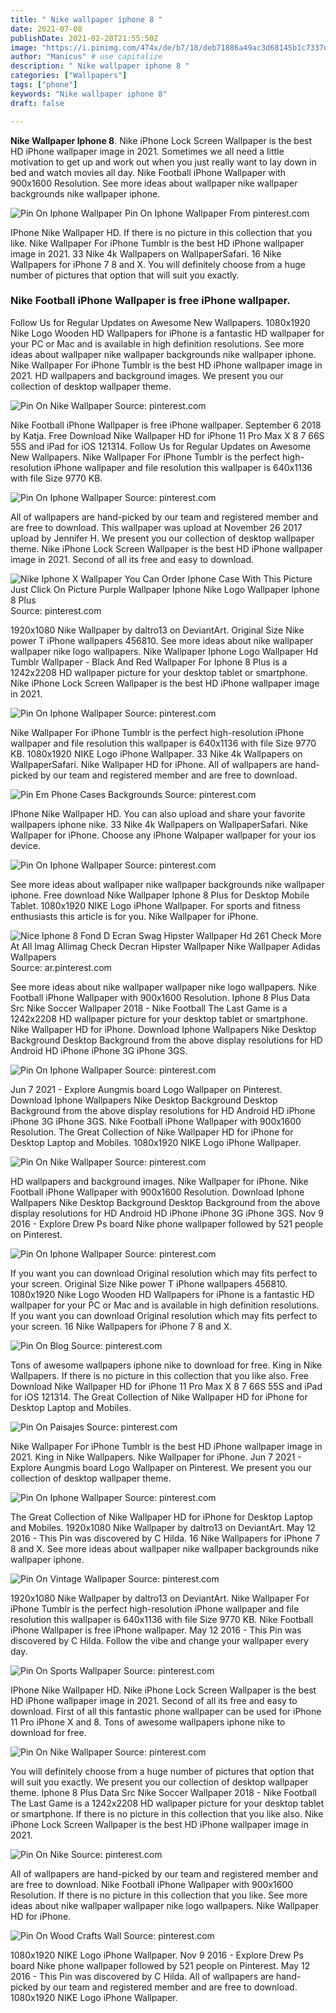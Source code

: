 ```yaml
---
title: " Nike wallpaper iphone 8 "
date: 2021-07-08
publishDate: 2021-02-20T21:55:50Z
image: "https://i.pinimg.com/474x/de/b7/18/deb71886a49ac3d68145b1c7337dd368.jpg"
author: "Manicus" # use capitalize
description: " Nike wallpaper iphone 8 "
categories: ["Wallpapers"]
tags: ["phone"]
keywords: "Nike wallpaper iphone 8"
draft: false

---
```



**Nike Wallpaper Iphone 8**. Nike iPhone Lock Screen Wallpaper is the best HD iPhone wallpaper image in 2021. Sometimes we all need a little motivation to get up and work out when you just really want to lay down in bed and watch movies all day. Nike Football iPhone Wallpaper with 900x1600 Resolution. See more ideas about wallpaper nike wallpaper backgrounds nike wallpaper iphone.

![Pin On Iphone Wallpaper](https://i.pinimg.com/originals/49/f3/31/49f331eb65174283f069c9a389c5311b.jpg "Pin On Iphone Wallpaper")
Pin On Iphone Wallpaper From pinterest.com


IPhone Nike Wallpaper HD. If there is no picture in this collection that you like. Nike Wallpaper For iPhone Tumblr is the best HD iPhone wallpaper image in 2021. 33 Nike 4k Wallpapers on WallpaperSafari. 16 Nike Wallpapers for iPhone 7 8 and X. You will definitely choose from a huge number of pictures that option that will suit you exactly.

### Nike Football iPhone Wallpaper is free iPhone wallpaper.

Follow Us for Regular Updates on Awesome New Wallpapers. 1080x1920 Nike Logo Wooden HD Wallpapers for iPhone is a fantastic HD wallpaper for your PC or Mac and is available in high definition resolutions. See more ideas about wallpaper nike wallpaper backgrounds nike wallpaper iphone. Nike Wallpaper For iPhone Tumblr is the best HD iPhone wallpaper image in 2021. HD wallpapers and background images. We present you our collection of desktop wallpaper theme.


![Pin On Nike Wallpaper](https://i.pinimg.com/originals/f8/9d/9a/f89d9a185e1bffb4e385be1bb12d635d.jpg "Pin On Nike Wallpaper")
Source: pinterest.com

Nike Football iPhone Wallpaper is free iPhone wallpaper. September 6 2018 by Katja. Free Download Nike Wallpaper HD for iPhone 11 Pro Max X 8 7 66S 55S and iPad for iOS 121314. Follow Us for Regular Updates on Awesome New Wallpapers. Nike Wallpaper For iPhone Tumblr is the perfect high-resolution iPhone wallpaper and file resolution this wallpaper is 640x1136 with file Size 9770 KB.

![Pin On Iphone Wallpaper](https://i.pinimg.com/originals/2d/a8/4e/2da84e510138fbe9fdf560d3255db3c2.jpg "Pin On Iphone Wallpaper")
Source: pinterest.com

All of wallpapers are hand-picked by our team and registered member and are free to download. This wallpaper was upload at November 26 2017 upload by Jennifer H. We present you our collection of desktop wallpaper theme. Nike iPhone Lock Screen Wallpaper is the best HD iPhone wallpaper image in 2021. Second of all its free and easy to download.

![Nike Iphone X Wallpaper You Can Order Iphone Case With This Picture Just Click On Picture Purple Wallpaper Iphone Nike Logo Wallpaper Iphone 8 Plus](https://i.pinimg.com/originals/3b/b3/e4/3bb3e4fe44da296d0ee40849f9ac5d05.jpg "Nike Iphone X Wallpaper You Can Order Iphone Case With This Picture Just Click On Picture Purple Wallpaper Iphone Nike Logo Wallpaper Iphone 8 Plus")
Source: pinterest.com

1920x1080 Nike Wallpaper by daltro13 on DeviantArt. Original Size Nike power T iPhone wallpapers 456810. See more ideas about nike wallpaper wallpaper nike logo wallpapers. Nike Wallpaper Iphone Logo Wallpaper Hd Tumblr Wallpaper - Black And Red Wallpaper For Iphone 8 Plus is a 1242x2208 HD wallpaper picture for your desktop tablet or smartphone. Nike iPhone Lock Screen Wallpaper is the best HD iPhone wallpaper image in 2021.

![Pin On Iphone Wallpaper](https://i.pinimg.com/originals/69/f6/af/69f6afb0685048a41e2b44d3a9838223.jpg "Pin On Iphone Wallpaper")
Source: pinterest.com

Nike Wallpaper For iPhone Tumblr is the perfect high-resolution iPhone wallpaper and file resolution this wallpaper is 640x1136 with file Size 9770 KB. 1080x1920 NIKE Logo iPhone Wallpaper. 33 Nike 4k Wallpapers on WallpaperSafari. Nike Wallpaper HD for iPhone. All of wallpapers are hand-picked by our team and registered member and are free to download.

![Pin Em Phone Cases Backgrounds](https://i.pinimg.com/originals/ae/59/3a/ae593a1f2ce014472363d2ec2af14dd4.jpg "Pin Em Phone Cases Backgrounds")
Source: pinterest.com

IPhone Nike Wallpaper HD. You can also upload and share your favorite wallpapers iphone nike. 33 Nike 4k Wallpapers on WallpaperSafari. Nike Wallpaper for iPhone. Choose any iPhone Walpaper wallpaper for your ios device.

![Pin On Iphone Wallpaper](https://i.pinimg.com/originals/58/5a/d9/585ad98c599d5bff83c37a69bf013b47.jpg "Pin On Iphone Wallpaper")
Source: pinterest.com

See more ideas about wallpaper nike wallpaper backgrounds nike wallpaper iphone. Free download Nike Wallpaper Iphone 8 Plus for Desktop Mobile Tablet. 1080x1920 NIKE Logo iPhone Wallpaper. For sports and fitness enthusiasts this article is for you. Nike Wallpaper for iPhone.

![Nice Iphone 8 Fond D Ecran Swag Hipster Wallpaper Hd 261 Check More At All Imag Allimag Check Decran Hipster Wallpaper Nike Wallpaper Adidas Wallpapers](https://i.pinimg.com/originals/6c/e0/ec/6ce0ec5204fbba60451efd33175037f9.jpg "Nice Iphone 8 Fond D Ecran Swag Hipster Wallpaper Hd 261 Check More At All Imag Allimag Check Decran Hipster Wallpaper Nike Wallpaper Adidas Wallpapers")
Source: ar.pinterest.com

See more ideas about nike wallpaper wallpaper nike logo wallpapers. Nike Football iPhone Wallpaper with 900x1600 Resolution. Iphone 8 Plus Data Src Nike Soccer Wallpaper 2018 - Nike Football The Last Game is a 1242x2208 HD wallpaper picture for your desktop tablet or smartphone. Nike Wallpaper HD for iPhone. Download Iphone Wallpapers Nike Desktop Background Desktop Background from the above display resolutions for HD Android HD iPhone iPhone 3G iPhone 3GS.

![Pin On Iphone Wallpaper](https://i.pinimg.com/originals/80/d2/80/80d280edd2a513b67895880f1a3b8936.jpg "Pin On Iphone Wallpaper")
Source: pinterest.com

Jun 7 2021 - Explore Aungmis board Logo Wallpaper on Pinterest. Download Iphone Wallpapers Nike Desktop Background Desktop Background from the above display resolutions for HD Android HD iPhone iPhone 3G iPhone 3GS. Nike Football iPhone Wallpaper with 900x1600 Resolution. The Great Collection of Nike Wallpaper HD for iPhone for Desktop Laptop and Mobiles. 1080x1920 NIKE Logo iPhone Wallpaper.

![Pin On Nike Wallpaper](https://i.pinimg.com/736x/a7/74/93/a77493f4aeed8d158a3b8b7b60eb947e.jpg "Pin On Nike Wallpaper")
Source: pinterest.com

HD wallpapers and background images. Nike Wallpaper for iPhone. Nike Football iPhone Wallpaper with 900x1600 Resolution. Download Iphone Wallpapers Nike Desktop Background Desktop Background from the above display resolutions for HD Android HD iPhone iPhone 3G iPhone 3GS. Nov 9 2016 - Explore Drew Ps board Nike phone wallpaper followed by 521 people on Pinterest.

![Pin On Iphone Wallpaper](https://i.pinimg.com/originals/11/ff/28/11ff286f0011c1efbd424f01d29bd736.jpg "Pin On Iphone Wallpaper")
Source: pinterest.com

If you want you can download Original resolution which may fits perfect to your screen. Original Size Nike power T iPhone wallpapers 456810. 1080x1920 Nike Logo Wooden HD Wallpapers for iPhone is a fantastic HD wallpaper for your PC or Mac and is available in high definition resolutions. If you want you can download Original resolution which may fits perfect to your screen. 16 Nike Wallpapers for iPhone 7 8 and X.

![Pin On Blog](https://i.pinimg.com/originals/e4/ec/a4/e4eca4f72a8255d21593df35173159c4.png "Pin On Blog")
Source: pinterest.com

Tons of awesome wallpapers iphone nike to download for free. King in Nike Wallpapers. If there is no picture in this collection that you like also. Free Download Nike Wallpaper HD for iPhone 11 Pro Max X 8 7 66S 55S and iPad for iOS 121314. The Great Collection of Nike Wallpaper HD for iPhone for Desktop Laptop and Mobiles.

![Pin On Paisajes](https://i.pinimg.com/originals/09/ec/44/09ec443af9bf3fce0cba7307b15b43fa.png "Pin On Paisajes")
Source: pinterest.com

Nike Wallpaper For iPhone Tumblr is the best HD iPhone wallpaper image in 2021. King in Nike Wallpapers. Nike Wallpaper for iPhone. Jun 7 2021 - Explore Aungmis board Logo Wallpaper on Pinterest. We present you our collection of desktop wallpaper theme.

![Pin On Iphone Wallpaper](https://i.pinimg.com/originals/49/f3/31/49f331eb65174283f069c9a389c5311b.jpg "Pin On Iphone Wallpaper")
Source: pinterest.com

The Great Collection of Nike Wallpaper HD for iPhone for Desktop Laptop and Mobiles. 1920x1080 Nike Wallpaper by daltro13 on DeviantArt. May 12 2016 - This Pin was discovered by C Hilda. 16 Nike Wallpapers for iPhone 7 8 and X. See more ideas about wallpaper nike wallpaper backgrounds nike wallpaper iphone.

![Pin On Vintage Wallpaper](https://i.pinimg.com/originals/1c/20/00/1c20004bfb676ce74b09c2ea3d9a1046.jpg "Pin On Vintage Wallpaper")
Source: pinterest.com

1920x1080 Nike Wallpaper by daltro13 on DeviantArt. Nike Wallpaper For iPhone Tumblr is the perfect high-resolution iPhone wallpaper and file resolution this wallpaper is 640x1136 with file Size 9770 KB. Nike Football iPhone Wallpaper is free iPhone wallpaper. May 12 2016 - This Pin was discovered by C Hilda. Follow the vibe and change your wallpaper every day.

![Pin On Sports Wallpaper](https://i.pinimg.com/originals/26/d5/d8/26d5d8097a0c3225480b5aebdba71d8c.jpg "Pin On Sports Wallpaper")
Source: pinterest.com

IPhone Nike Wallpaper HD. Nike iPhone Lock Screen Wallpaper is the best HD iPhone wallpaper image in 2021. Second of all its free and easy to download. First of all this fantastic phone wallpaper can be used for iPhone 11 Pro iPhone X and 8. Tons of awesome wallpapers iphone nike to download for free.

![Pin On Nike Wallpaper](https://i.pinimg.com/originals/e3/0b/d3/e30bd36d68dc3531f1886846d688769d.jpg "Pin On Nike Wallpaper")
Source: pinterest.com

You will definitely choose from a huge number of pictures that option that will suit you exactly. We present you our collection of desktop wallpaper theme. Iphone 8 Plus Data Src Nike Soccer Wallpaper 2018 - Nike Football The Last Game is a 1242x2208 HD wallpaper picture for your desktop tablet or smartphone. If there is no picture in this collection that you like also. Nike iPhone Lock Screen Wallpaper is the best HD iPhone wallpaper image in 2021.

![Pin On Nike](https://i.pinimg.com/originals/59/65/8d/59658da630b0230a001a20347ef4caa8.jpg "Pin On Nike")
Source: pinterest.com

All of wallpapers are hand-picked by our team and registered member and are free to download. Nike Football iPhone Wallpaper with 900x1600 Resolution. If there is no picture in this collection that you like. See more ideas about nike wallpaper wallpaper nike logo wallpapers. Nike Wallpaper HD for iPhone.

![Pin On Wood Crafts Wall](https://i.pinimg.com/474x/de/b7/18/deb71886a49ac3d68145b1c7337dd368.jpg "Pin On Wood Crafts Wall")
Source: pinterest.com

1080x1920 NIKE Logo iPhone Wallpaper. Nov 9 2016 - Explore Drew Ps board Nike phone wallpaper followed by 521 people on Pinterest. May 12 2016 - This Pin was discovered by C Hilda. All of wallpapers are hand-picked by our team and registered member and are free to download. 1080x1920 NIKE Logo iPhone Wallpaper.

